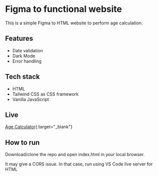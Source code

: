 # Figma to functional website

This is a simple Figma to HTML website to perform age calculation.

## Features

- Date validation
- Dark Mode
- Error handling

## Tech stack

- HTML
- Tailwind CSS as CSS framework
- Vanilla JavaScript

## Live

[Age Calculator](https://ashikrn.xyz/age-calculator/){:target="\_blank"}

## How to run

Download/clone the repo and open index.html in your local browser.

It may give a CORS issue. In that case, run using VS Code live server for HTML
